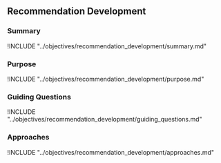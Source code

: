 ## Recommendation Development

### Summary

!INCLUDE "../objectives/recommendation_development/summary.md"

### Purpose

!INCLUDE "../objectives/recommendation_development/purpose.md"

### Guiding Questions

!INCLUDE "../objectives/recommendation_development/guiding_questions.md"

### Approaches

!INCLUDE "../objectives/recommendation_development/approaches.md"
